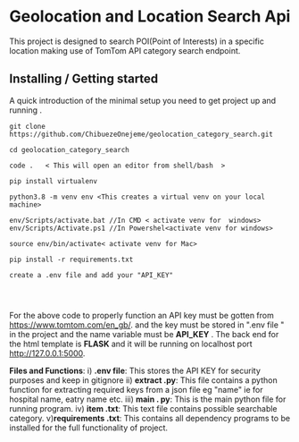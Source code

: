 
# Geolocation and Location Search Api


This project is designed to search POI(Point of Interests) in a specific location making use of TomTom API category search endpoint.

## Installing / Getting started

A quick introduction of the minimal setup you need to get project up and running .

```shell
git clone https://github.com/ChibuezeOnejeme/geolocation_category_search.git

cd geolocation_category_search

code .   < This will open an editor from shell/bash  >

pip install virtualenv

python3.8 -m venv env <This creates a virtual venv on your local machine>

env/Scripts/activate.bat //In CMD < activate venv for  windows>
env/Scripts/Activate.ps1 //In Powershel<activate venv for windows>

source env/bin/activate< activate venv for Mac>

pip install -r requirements.txt

create a .env file and add your "API_KEY"




```

For the above code to properly function an API key must be gotten from https://www.tomtom.com/en_gb/. and the key must be stored in ".env file " in the project and the name variable must be  **API_KEY** .
The back end for the html template is **FLASK** and it will be running on localhost port  http://127.0.0.1:5000.


**Files  and  Functions**:
i) **.env file**: This stores the API KEY for security purposes and keep in gitignore
ii) **extract .py**: This file contains a python function for extracting required keys from a json file eg "name" ie for hospital name, eatry name etc.
iii) **main . py**: This is the main python file for running program.
iv) **item .txt**: This text file contains possible searchable category.
v)**requirements .txt**: This contains all dependency programs to be installed for the full functionality of project.

